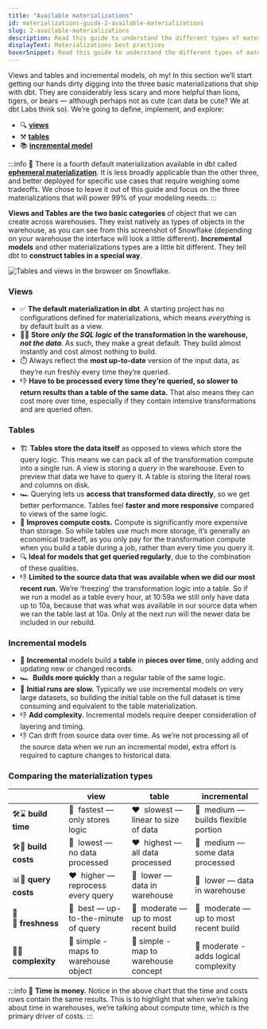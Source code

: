 ```yaml
---
title: "Available materializations"
id: materializations-guide-2-available-materializations
slug: 2-available-materializations
description: Read this guide to understand the different types of materializations you can create in dbt.
displayText: Materializations best practices
hoverSnippet: Read this guide to understand the different types of materializations you can create in dbt.
---
```


Views and tables and incremental models, oh my! In this section we’ll start getting our hands dirty digging into the three basic materializations that ship with dbt. They are considerably less scary and more helpful than lions, tigers, or bears — although perhaps not as cute (can data be cute? We at dbt Labs think so). We’re going to define, implement, and explore:

- 🔍 [**views**](/docs/build/materializations#view)
- ⚒️ [**tables**](/docs/build/materializations#table)
- 📚 [**incremental model**](/docs/build/materializations#incremental)

:::info
👻 There is a fourth default materialization available in dbt called [**ephemeral materialization**](/docs/build/materializations#ephemeral). It is less broadly applicable than the other three, and better deployed for specific use cases that require weighing some tradeoffs. We chose to leave it out of this guide and focus on the three materializations that will power 99% of your modeling needs.
:::

**Views and Tables are the two basic categories** of object that we can create across warehouses. They exist natively as types of objects in the warehouse, as you can see from this screenshot of Snowflake (depending on your warehouse the interface will look a little different). **Incremental models** and other materializations types are a little bit different. They tell dbt to **construct tables in a special way**.

![Tables and views in the browser on Snowflake.](/img/best-practices/materializations/tables-and-views.png)

### Views

- ✅ **The default materialization in dbt**. A starting project has no configurations defined for materializations, which means _everything_ is by default built as a view.
- 👩‍💻 **Store _only the SQL logic_ of the transformation in the warehouse, _not the data_**. As such, they make a great default. They build almost instantly and cost almost nothing to build.
- ⏱️ Always reflect the **most up-to-date** version of the input data, as they’re run freshly every time they’re queried.
- 👎 **Have to be processed every time they’re queried, so slower to return results than a table of the same data.** That also means they can cost more over time, especially if they contain intensive transformations and are queried often.

### Tables

- 🏗️ **Tables store the data itself** as opposed to views which store the query logic. This means we can pack all of the transformation compute into a single run. A view is storing a _query_ in the warehouse. Even to preview that data we have to query it. A table is storing the literal rows and columns on disk.
- 🏎️ Querying lets us **access that transformed data directly**, so we get better performance. Tables feel **faster and more responsive** compared to views of the same logic.
- 💸 **Improves compute costs.** Compute is significantly more expensive than storage. So while tables use much more storage, it’s generally an economical tradeoff, as you only pay for the transformation compute when you build a table during a job, rather than every time you query it.
- 🔍 **Ideal for models that get queried regularly**, due to the combination of these qualities.
- 👎 **Limited to the source data that was available when we did our most recent run.** We’re ‘freezing’ the transformation logic into a table. So if we run a model as a table every hour, at 10:59a we still only have data up to 10a, because that was what was available in our source data when we ran the table last at 10a. Only at the next run will the newer data be included in our rebuild.

### Incremental models

- 🧱 **Incremental** models build a **table** in **pieces over time**, only adding and updating new or changed records.
- 🏎️  **Builds more quickly** than a regular table of the same logic.
- 🐢 **Initial runs are slow.** Typically we use incremental models on very large datasets, so building the initial table on the full dataset is time consuming and equivalent to the table materialization.
- 👎 **Add complexity.** Incremental models require deeper consideration of layering and timing.
- 👎 Can drift from source data over time. As we’re not processing all of the source data when we run an incremental model, extra effort is required to capture changes to historical data.

### Comparing the materialization types

|                      | view                                 | table                                  | incremental                            |
| -------------------- | ------------------------------------ | -------------------------------------- | -------------------------------------- |
| 🛠️⌛ **build time**  | 💚  fastest — only stores logic      | ❤️  slowest — linear to size of data   | 💛  medium — builds flexible portion   |
| 🛠️💸 **build costs** | 💚  lowest — no data processed       | ❤️  highest — all data processed       | 💛  medium — some data processed       |
| 📊💸 **query costs** | ❤️  higher — reprocess every query   | 💚  lower — data in warehouse          | 💚  lower — data in warehouse          |
| 🍅🌱 **freshness**   | 💚  best — up-to-the-minute of query | 💛  moderate — up to most recent build | 💛  moderate — up to most recent build |
| 🧠🤔 **complexity**  | 💚 simple - maps to warehouse object | 💚 simple - map to warehouse concept   | 💛 moderate - adds logical complexity  |

:::info
🔑 **Time is money.** Notice in the above chart that the time and costs rows contain the same results. This is to highlight that when we’re talking about time in warehouses, we’re talking about compute time, which is the primary driver of costs.
:::
